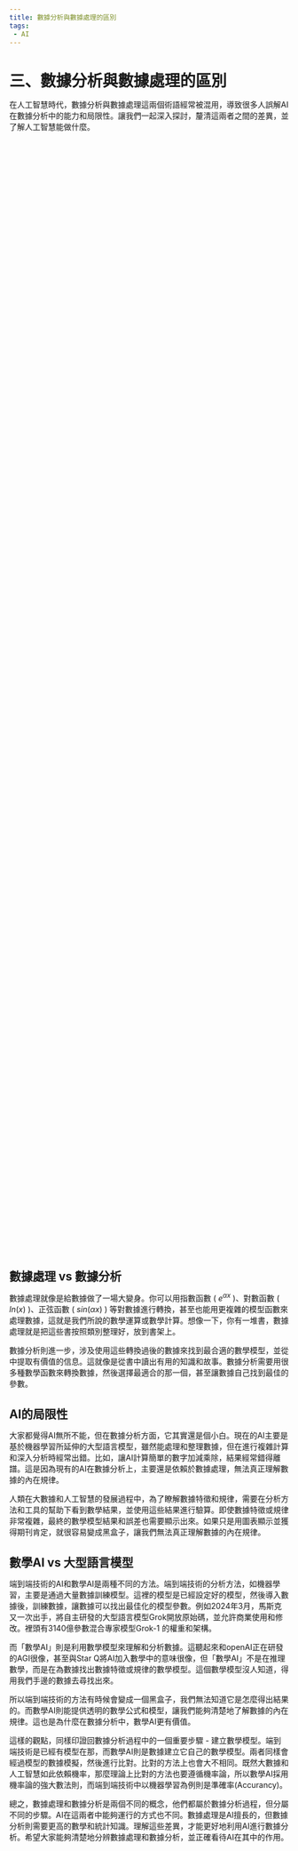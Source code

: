 ```yaml
---
title: 數據分析與數據處理的區別
tags: 
 - AI
---
```


# 三、數據分析與數據處理的區別
 
在人工智慧時代，數據分析與數據處理這兩個術語經常被混用，導致很多人誤解AI在數據分析中的能力和局限性。讓我們一起深入探討，釐清這兩者之間的差異，並了解人工智慧能做什麼。

<head>
<meta charset="UTF-8">
<meta name="viewport" content="width=device-width, initial-scale=1.0">
<meta http-equiv="X-UA-Compatible" content="ie=edge">
<title>Markmap</title>
<style>
* {
  margin: 0;
  padding: 0;
}
#mindmap {
  display: block;
  width: 50vw;
  height: 50vh;
}
</style>
<link rel="stylesheet" href="https://unpkg.com/katex@0.16.8/dist/katex.min.css"><link rel="stylesheet" href="https://unpkg.com/markmap-toolbar@0.17.0/dist/style.css">
</head>

<body>
<svg id="mindmap"></svg>
<script src="https://unpkg.com/d3@7.8.5/dist/d3.min.js"></script><script src="https://unpkg.com/markmap-view@0.17.0/dist/browser/index.js"></script><script>((getMarkmap) => {
          window.WebFontConfig = {
            custom: {
              families: [
                "KaTeX_AMS",
                "KaTeX_Caligraphic:n4,n7",
                "KaTeX_Fraktur:n4,n7",
                "KaTeX_Main:n4,n7,i4,i7",
                "KaTeX_Math:i4,i7",
                "KaTeX_Script",
                "KaTeX_SansSerif:n4,n7,i4",
                "KaTeX_Size1",
                "KaTeX_Size2",
                "KaTeX_Size3",
                "KaTeX_Size4",
                "KaTeX_Typewriter"
              ]
            },
            active: () => {
              getMarkmap().refreshHook.call();
            }
          };
        })(() => window.markmap)</script><script src="https://unpkg.com/webfontloader@1.6.28/webfontloader.js" defer></script><script src="https://unpkg.com/markmap-toolbar@0.17.0/dist/index.js"></script><script>(r => {
                setTimeout(r);
              })(() => {
  const {
    markmap,
    mm
  } = window;
  const {
    el
  } = markmap.Toolbar.create(mm);
  el.setAttribute('style', 'position:absolute;bottom:20px;right:20px');
  document.body.append(el);
})</script><script>((getMarkmap, getOptions, root2, jsonOptions) => {
              const markmap = getMarkmap();
              window.mm = markmap.Markmap.create(
                "svg#mindmap",
                (getOptions || markmap.deriveOptions)(jsonOptions),
                root2
              );
            })(() => window.markmap,null,{"content":"三、數據分析與數據處理的區別","children":[{"content":"數據處理 vs 數據分析","children":[],"payload":{"lines":"7,8"}},{"content":"AI的局限性","children":[],"payload":{"lines":"13,14"}},{"content":"數學AI vs 大型語言模型","children":[],"payload":{"lines":"19,20"}}],"payload":{"lines":"1,2"}},{})</script>
</body>



## 數據處理 vs 數據分析

數據處理就像是給數據做了一場大變身。你可以用指數函數 ( $e^{\alpha x}$ )、對數函數 ( $ln(x)$ )、正弦函數 ( $sin(\alpha x)$ ) 等對數據進行轉換，甚至也能用更複雜的模型函數來處理數據，這就是我們所說的數學運算或數學計算。想像一下，你有一堆書，數據處理就是把這些書按照類別整理好，放到書架上。

數據分析則進一步，涉及使用這些轉換過後的數據來找到最合適的數學模型，並從中提取有價值的信息。這就像是從書中讀出有用的知識和故事。數據分析需要用很多種數學函數來轉換數據，然後選擇最適合的那一個，甚至讓數據自己找到最佳的參數。

## AI的局限性

大家都覺得AI無所不能，但在數據分析方面，它其實還是個小白。現在的AI主要是基於機器學習所延伸的大型語言模型，雖然能處理和整理數據，但在進行複雜計算和深入分析時經常出錯。比如，讓AI計算簡單的數字加減乘除，結果經常錯得離譜。這是因為現有的AI在數據分析上，主要還是依賴於數據處理，無法真正理解數據的內在規律。

人類在大數據和人工智慧的發展過程中，為了瞭解數據特徵和規律，需要在分析方法和工具的幫助下看到數學結果，並使用這些結果進行驗算。即使數據特徵或規律非常複雜，最終的數學模型結果和誤差也需要顯示出來。如果只是用圖表顯示並獲得期刊肯定，就很容易變成黑盒子，讓我們無法真正理解數據的內在規律。

## 數學AI vs 大型語言模型

端到端技術的AI和數學AI是兩種不同的方法。端到端技術的分析方法，如機器學習，主要是通過大量數據訓練模型。這裡的模型是已經設定好的模型，然後導入數據後，訓練數據，讓數據可以找出最佳化的模型參數。例如2024年3月，馬斯克又一次出手，將自主研發的大型語言模型Grok開放原始碼，並允許商業使用和修改。裡頭有3140億參數混合專家模型Grok-1 的權重和架構。

而「數學AI」則是利用數學模型來理解和分析數據。這聽起來和openAI正在研發的AGI很像，甚至與Star Q將AI加入數學中的意味很像，但「數學AI」不是在推理數學，而是在為數據找出數據特徵或規律的數學模型。這個數學模型沒人知道，得用我們手邊的數據去尋找出來。

所以端到端技術的方法有時候會變成一個黑盒子，我們無法知道它是怎麼得出結果的。而數學AI則能提供透明的數學公式和模型，讓我們能夠清楚地了解數據的內在規律。這也是為什麼在數據分析中，數學AI更有價值。

這樣的觀點，同樣印證回數據分析過程中的一個重要步驟 - 建立數學模型。端到端技術是已經有模型在那，而數學AI則是數據建立它自己的數學模型。兩者同樣會經過模型的數據模擬，然後進行比對。比對的方法上也會大不相同。既然大數據和人工智慧如此依賴機率，那麼理論上比對的方法也要遵循機率論，所以數學AI採用機率論的強大數法則，而端到端技術中以機器學習為例則是準確率(Accurancy)。

總之，數據處理和數據分析是兩個不同的概念，他們都屬於數據分析過程，但分屬不同的步驟。AI在這兩者中能夠運行的方式也不同。數據處理是AI擅長的，但數據分析則需要更高的數學和統計知識。理解這些差異，才能更好地利用AI進行數據分析。希望大家能夠清楚地分辨數據處理和數據分析，並正確看待AI在其中的作用。


